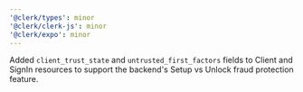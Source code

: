 ```yaml
---
'@clerk/types': minor
'@clerk/clerk-js': minor
'@clerk/expo': minor
---
```


Added `client_trust_state` and `untrusted_first_factors` fields to Client and SignIn resources to support the backend's Setup vs Unlock fraud protection feature.
